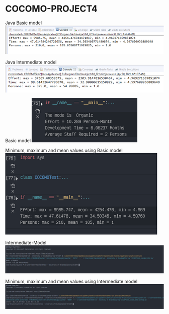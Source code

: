 # COCOMO-PROJECT4

Java Basic model
![alt text](https://github.com/LahariMittapalli/COCOMO-PROJECT4/blob/main/Java%20COCOMO%20Basic%20Testing%20Output.png)

Java Intermediate model
![alt text](https://github.com/LahariMittapalli/COCOMO-PROJECT4/blob/main/Java%20COCOMO%20Intermediate%20Testing%20Output.png)

Basic model 
![alt test](https://github.com/LahariMittapalli/COCOMO-PROJECT4/blob/main/cocomo_basic.PNG)

Minimum, maximum and mean values using Basic model
![alt test](https://github.com/LahariMittapalli/COCOMO-PROJECT4/blob/main/cocomotest_basic.PNG)

Intermediate-Model
![alt test](https://github.com/LahariMittapalli/COCOMO-PROJECT4/blob/main/cocomo_interm_single.PNG)

Minimum, maximum and mean values using Intermediate model
![alt test](https://github.com/LahariMittapalli/COCOMO-PROJECT4/blob/main/cocomo_interm_average.PNG)
